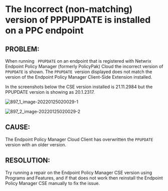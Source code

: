 # The Incorrect (non-matching) version of PPPUPDATE is installed on a PPC endpoint

## PROBLEM:

When running ` PPUPDATE` on an endpoint that is registered with Netwrix Endpoint Policy Manager
(formerly PolicyPak) Cloud the incorrect version of `PPUPDATE` is shown. The `PPUPDATE `version
displayed does not match the version of the Endpoint Policy Manager Client-Side Extension installed.

In the screenshots below the CSE version installed is 21.11.2984 but the PPUPDATE version is showing
as 20.1.2317.

![897_1_image-20220125020029-1](/img/product_docs/endpointpolicymanager/endpointpolicymanager/troubleshooting/cloud/897_1_image-20220125020029-1.webp)

![897_2_image-20220125020029-2](/img/product_docs/endpointpolicymanager/endpointpolicymanager/troubleshooting/cloud/897_2_image-20220125020029-2.webp)

## CAUSE:

The Endpoint Policy Manager Cloud Client has overwritten the `PPUPDATE` version with an older
version.

## RESOLUTION:

Try running a repair on the Endpoint Policy Manager CSE version using Programs and Features, and if
that does not work then reinstall the Endpoint Policy Manager CSE manually to fix the issue.
